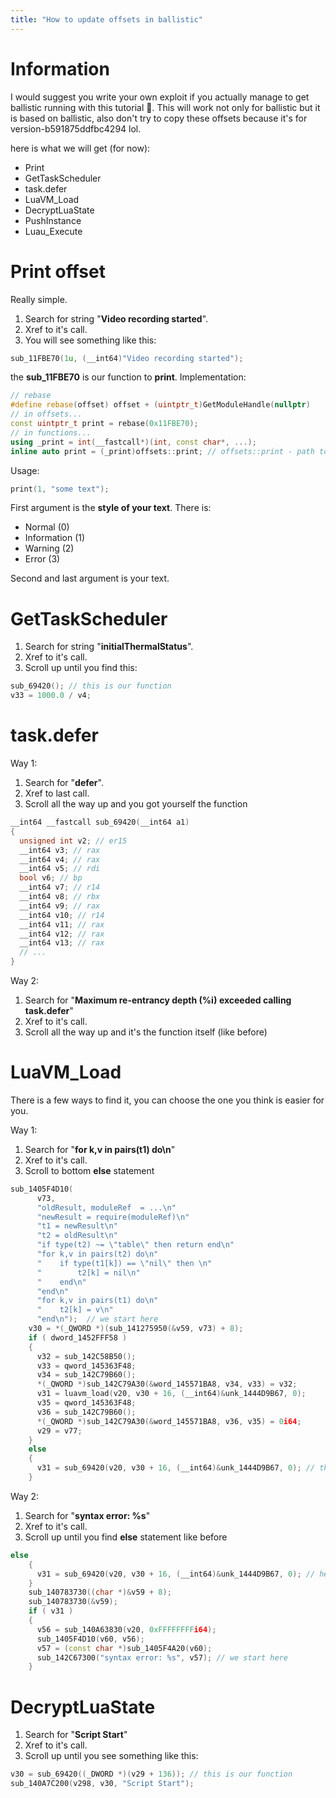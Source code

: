 ```yaml
---
title: "How to update offsets in ballistic"
---
```

# Information
I would suggest you write your own exploit if you actually manage to get ballistic running with this tutorial 🙏.
This will work not only for ballistic but it is based on ballistic, also don't try to copy these offsets because it's for version-b591875ddfbc4294 lol.

here is what we will get (for now):
- Print
- GetTaskScheduler
- task.defer
- LuaVM_Load
- DecryptLuaState
- PushInstance
- Luau_Execute

# Print offset
Really simple.
1. Search for string "**Video recording started**".
2. Xref to it's call.
3. You will see something like this:
```c++
sub_11FBE70(1u, (__int64)"Video recording started");
```
the **sub_11FBE70** is our function to __print__.
Implementation:
```c++
// rebase
#define rebase(offset) offset + (uintptr_t)GetModuleHandle(nullptr)
// in offsets...
const uintptr_t print = rebase(0x11FBE70);
// in functions...
using _print = int(__fastcall*)(int, const char*, ...);
inline auto print = (_print)offsets::print; // offsets::print - path to your offset
```
Usage:
```c++
print(1, "some text");
```
First argument is the **style of your text**. There is:
- Normal (0)
- Information (1)
- Warning (2)
- Error (3)

Second and last argument is your text.

# GetTaskScheduler
1. Search for string "**initialThermalStatus**".
2. Xref to it's call.
3. Scroll up until you find this:
```c++
sub_69420(); // this is our function
v33 = 1000.0 / v4;
```

# task.defer
Way 1:
1. Search for "**defer**".
2. Xref to last call.
3. Scroll all the way up and you got yourself the function
```c++
__int64 __fastcall sub_69420(__int64 a1)
{
  unsigned int v2; // er15
  __int64 v3; // rax
  __int64 v4; // rax
  __int64 v5; // rdi
  bool v6; // bp
  __int64 v7; // r14
  __int64 v8; // rbx
  __int64 v9; // rax
  __int64 v10; // r14
  __int64 v11; // rax
  __int64 v12; // rax
  __int64 v13; // rax
  // ...
}
```
Way 2:
1. Search for "**Maximum re-entrancy depth (%i) exceeded calling task.defer**"
2. Xref to it's call.
3. Scroll all the way up and it's the function itself (like before)

# LuaVM_Load
There is a few ways to find it, you can choose the one you think is easier for you.

Way 1:
1. Search for "**for k,v in pairs(t1) do\n**"
2. Xref to it's call.
3. Scroll to bottom **else** statement
```c++
sub_1405F4D10(
      v73,
      "oldResult, moduleRef  = ...\n"
      "newResult = require(moduleRef)\n"
      "t1 = newResult\n"
      "t2 = oldResult\n"
      "if type(t2) ~= \"table\" then return end\n"
      "for k,v in pairs(t2) do\n"
      "    if type(t1[k]) == \"nil\" then \n"
      "        t2[k] = nil\n"
      "    end\n"
      "end\n"
      "for k,v in pairs(t1) do\n"
      "    t2[k] = v\n"
      "end\n");  // we start here
    v30 = *(_QWORD *)(sub_141275950(&v59, v73) + 8);
    if ( dword_1452FFF58 )
    {
      v32 = sub_142C58B50();
      v33 = qword_145363F48;
      v34 = sub_142C79B60();
      *(_QWORD *)sub_142C79A30(&word_145571BA8, v34, v33) = v32;
      v31 = luavm_load(v20, v30 + 16, (__int64)&unk_1444D9B67, 0);
      v35 = qword_145363F48;
      v36 = sub_142C79B60();
      *(_QWORD *)sub_142C79A30(&word_145571BA8, v36, v35) = 0i64;
      v29 = v77;
    }
    else
    {
      v31 = sub_69420(v20, v30 + 16, (__int64)&unk_1444D9B67, 0); // this is our luavm_load
    }
```

Way 2:
1. Search for "**syntax error: %s**"
2. Xref to it's call.
3. Scroll up until you find **else** statement like before
```c++
else
    {
      v31 = sub_69420(v20, v30 + 16, (__int64)&unk_1444D9B67, 0); // here is our luavm_load
    }
    sub_140783730((char *)&v59 + 8);
    sub_140783730(&v59);
    if ( v31 )
    {
      v56 = sub_140A63830(v20, 0xFFFFFFFFi64);
      sub_1405F4D10(v60, v56);
      v57 = (const char *)sub_1405F4A20(v60);
      sub_142C67300("syntax error: %s", v57); // we start here
    }
```

# DecryptLuaState
1. Search for "**Script Start**"
2. Xref to it's call.
3. Scroll up until you see something like this:
```c++
v30 = sub_69420((_DWORD *)(v29 + 136)); // this is our function
sub_140A7C200(v298, v30, "Script Start");
```
